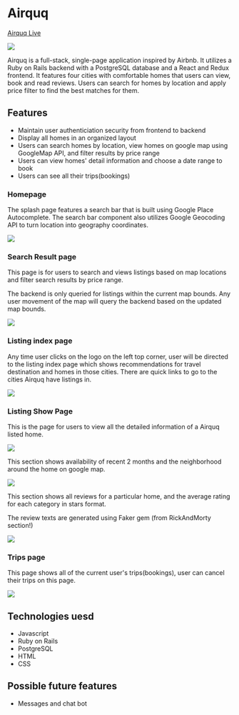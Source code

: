 # Airquq

[Airquq Live](https://airquq.herokuapp.com/)

![](airquq_logo.png)

Airquq is a full-stack, single-page application inspired by Airbnb. It utilizes a Ruby on Rails backend with a PostgreSQL database and a React and Redux frontend. It features four cities with comfortable homes that users can view, book and read reviews. Users can search for homes by location and apply price filter to find the best matches for them.

## Features

- Maintain user authenticiation security from frontend to backend
- Display all homes in an organized layout
- Users can search homes by location, view homes on google map using GoogleMap API, and filter results by price range
- Users can view homes' detail information and choose a date range to book
- Users can see all their trips(bookings)

### Homepage

The splash page features a search bar that is built using Google Place Autocomplete. The search bar component also utilizes Google Geocoding API to turn location into geography coordinates.

![](homepage.jpg)

### Search Result page

This page is for users to search and views listings based on map locations and filter search results by price range.

The backend is only queried for listings within the current map bounds. Any user movement of the map will query the backend based on the updated map bounds.

![](search.gif)

### Listing index page

Any time user clicks on the logo on the left top corner, user will be directed to the listing index page which shows recommendations for travel destination and homes in those cities. There are quick links to go to the cities Airquq have listings in.

![](index.jpg)

### Listing Show Page

This is the page for users to view all the detailed information of a Airquq listed home.

![](listing_show_1.jpg)

This section shows availability of recent 2 months and the neighborhood around the home on google map.

![](listing_show_2.jpg)

This section shows all reviews for a particular home, and the average rating for each category in stars format. 

The review texts are generated using Faker gem (from  RickAndMorty section!)

![](listing_show_3.jpg)

### Trips page

This page shows all of the current user's trips(bookings), user can cancel their trips on this page.

![](trips2.gif)


## Technologies uesd
- Javascript
- Ruby on Rails
- PostgreSQL
- HTML
- CSS

## Possible future features
- Messages and chat bot